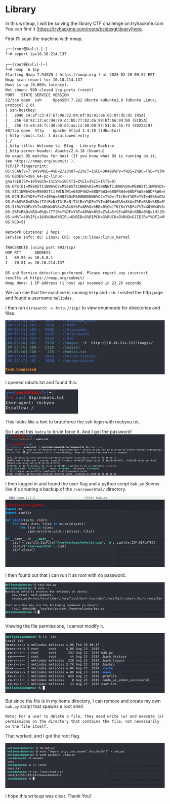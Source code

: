 # Library
In this writeup, I will be solving the library CTF challenge on tryhackme.com
You can find it [https://tryhackme.com/room/bsidesgtlibrary]here.

First I'll scan the machine with nmap.
```
┌──(root㉿kali)-[~]
└─# export ip=10.10.214.137
                                                                                                                    
┌──(root㉿kali)-[~]
└─# nmap -A $ip                                                               
Starting Nmap 7.94SVN ( https://nmap.org ) at 2025-02-28 09:52 EET
Nmap scan report for 10.10.214.137
Host is up (0.069s latency).
Not shown: 998 closed tcp ports (reset)
PORT   STATE SERVICE VERSION
22/tcp open  ssh     OpenSSH 7.2p2 Ubuntu 4ubuntu2.8 (Ubuntu Linux; protocol 2.0)
| ssh-hostkey: 
|   2048 c4:2f:c3:47:67:06:32:04:ef:92:91:8e:05:87:d5:dc (RSA)
|   256 68:92:13:ec:94:79:dc:bb:77:02:da:99:bf:b6:9d:b0 (ECDSA)
|_  256 43:e8:24:fc:d8:b8:d3:aa:c2:48:08:97:51:dc:5b:7d (ED25519)
80/tcp open  http    Apache httpd 2.4.18 ((Ubuntu))
| http-robots.txt: 1 disallowed entry 
|_/
|_http-title: Welcome to  Blog - Library Machine
|_http-server-header: Apache/2.4.18 (Ubuntu)
No exact OS matches for host (If you know what OS is running on it, see https://nmap.org/submit/ ).
TCP/IP fingerprint:
OS:SCAN(V=7.94SVN%E=4%D=2/28%OT=22%CT=1%CU=30499%PV=Y%DS=2%DC=T%G=Y%TM=67C1
OS:6B3E%P=x86_64-pc-linux-gnu)SEQ(SP=105%GCD=1%ISR=10C%TI=Z%CI=I%II=I%TS=8)
OS:OPS(O1=M508ST11NW6%O2=M508ST11NW6%O3=M508NNT11NW6%O4=M508ST11NW6%O5=M508
OS:ST11NW6%O6=M508ST11)WIN(W1=68DF%W2=68DF%W3=68DF%W4=68DF%W5=68DF%W6=68DF)
OS:ECN(R=Y%DF=Y%T=40%W=6903%O=M508NNSNW6%CC=Y%Q=)T1(R=Y%DF=Y%T=40%S=O%A=S+%
OS:F=AS%RD=0%Q=)T2(R=N)T3(R=N)T4(R=Y%DF=Y%T=40%W=0%S=A%A=Z%F=R%O=%RD=0%Q=)T
OS:5(R=Y%DF=Y%T=40%W=0%S=Z%A=S+%F=AR%O=%RD=0%Q=)T6(R=Y%DF=Y%T=40%W=0%S=A%A=
OS:Z%F=R%O=%RD=0%Q=)T7(R=Y%DF=Y%T=40%W=0%S=Z%A=S+%F=AR%O=%RD=0%Q=)U1(R=Y%DF
OS:=N%T=40%IPL=164%UN=0%RIPL=G%RID=G%RIPCK=G%RUCK=G%RUD=G)IE(R=Y%DFI=N%T=40
OS:%CD=S)

Network Distance: 2 hops
Service Info: OS: Linux; CPE: cpe:/o:linux:linux_kernel

TRACEROUTE (using port 993/tcp)
HOP RTT      ADDRESS
1   69.96 ms 10.8.0.1
2   70.81 ms 10.10.214.137

OS and Service detection performed. Please report any incorrect results at https://nmap.org/submit/ .
Nmap done: 1 IP address (1 host up) scanned in 22.26 seconds
```

We can see that the machine is running ```http``` and ```ssh```.
I visited the http page and found a username ```meliodas```.

I then ran ```dirsearch -u http://$ip/``` to view enumerate for directories and files.

![](pics/pic1.png)

I opened robots.txt and found this:

![](pics/pic2.png)

This looks like a hint to bruteforce the ssh login with rockyou.txt.

So I used this ```hydra``` to brute force it.
And I got the password!
![](pics/pic3.png)

I then logged in and found the user flag and a python script ```bak.py```
Seems like it's creating a backup of the ```/var/www/html/``` directory.

![](pics/pic4.png)

I then found out that I can run it as root with no password.

![](pics/pic5.png)

Viewing the file permissions, I cannot modify it.

![](pics/pic6.png)

But since the file is in my home directory, I can remove and create my own ```bak.py``` script that spawns a root shell.

```
Note: For a user to delete a file, they need write (w) and execute (x) permissions on the directory that contains the file, not necessarily on the file itself.
```
That worked, and I got the root flag.

![](pics/pic7.png)

I hope this writeup was clear.
Thank You!
